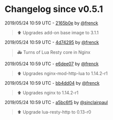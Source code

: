 # Changelog since v0.5.1

2019/05/24 10:59 UTC - [2165b0e](https://github.com/hassio-addons/addon-log-viewer/commit/2165b0e05326cd14b738eb6c23cb73354c9832c5) by [@frenck](https://github.com/frenck)
> :arrow_up: Upgrades add-on base image to 3.1.1 

2019/05/24 10:59 UTC - [4d74295](https://github.com/hassio-addons/addon-log-viewer/commit/4d7429549c8f49e862b27c83ac1884c78d138e7b) by [@frenck](https://github.com/frenck)
> :ambulance: Turns of Lua Resty core in Nginx 

2019/05/24 10:59 UTC - [e6dee07](https://github.com/hassio-addons/addon-log-viewer/commit/e6dee0760c207e39ff9ef6cc097ec6bb1fe07927) by [@frenck](https://github.com/frenck)
> :arrow_up: Upgrades nginx-mod-http-lua to 1.14.2-r1 

2019/05/24 10:59 UTC - [bb4dd04](https://github.com/hassio-addons/addon-log-viewer/commit/bb4dd0411f5d752c903202fdefa33fbfe5031c6d) by [@frenck](https://github.com/frenck)
> :arrow_up: Upgrades nginx to 1.14.2-r1 

2019/05/24 10:59 UTC - [a5bc6f5](https://github.com/hassio-addons/addon-log-viewer/commit/a5bc6f58f40a3e261e96f4728142eb29e5f380e7) by [@sinclairpaul](https://github.com/sinclairpaul)
> :arrow_up:  Upgrade lua-resty-http to 0.13-r0 

